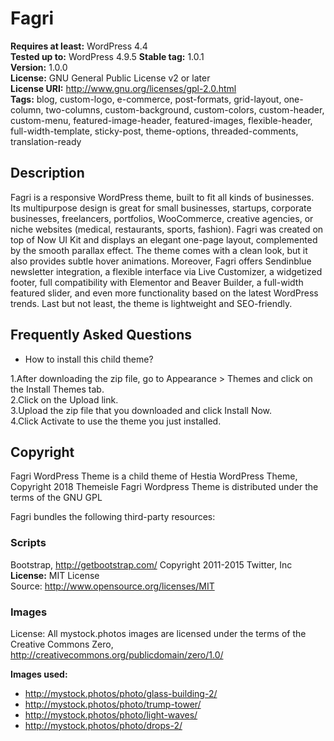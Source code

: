 # Fagri

**Requires at least:** WordPress 4.4  
**Tested up to:** WordPress 4.9.5
**Stable tag:** 1.0.1  
**Version:** 1.0.0  
**License:** GNU General Public License v2 or later  
**License URI:** http://www.gnu.org/licenses/gpl-2.0.html  
**Tags:** blog, custom-logo, e-commerce, post-formats, grid-layout, one-column, two-columns, custom-background, custom-colors, custom-header, custom-menu, featured-image-header, featured-images, flexible-header, full-width-template, sticky-post, theme-options, threaded-comments, translation-ready

## Description

Fagri is a responsive WordPress theme, built to fit all kinds of businesses. Its multipurpose design is great for small businesses, startups, corporate businesses, freelancers, portfolios, WooCommerce, creative agencies, or niche websites (medical, restaurants, sports, fashion). Fagri was created on top of Now UI Kit and displays an elegant one-page layout, complemented by the smooth parallax effect. The theme comes with a clean look, but it also provides subtle hover animations. Moreover, Fagri offers Sendinblue newsletter integration, a flexible interface via Live Customizer, a widgetized footer, full compatibility with Elementor and Beaver Builder, a full-width featured slider, and even more functionality based on the latest WordPress trends. Last but not least, the theme is lightweight and SEO-friendly.

## Frequently Asked Questions

* How to install this child theme?
 
1.After downloading the zip file, go to Appearance > Themes and click on the Install Themes tab.  
2.Click on the Upload link.  
3.Upload the zip file that you downloaded and click Install Now.  
4.Click Activate to use the theme you just installed.  

## Copyright

Fagri WordPress Theme is a child theme of Hestia WordPress Theme, Copyright 2018 Themeisle
Fagri Wordpress Theme is distributed under the terms of the GNU GPL

Fagri bundles the following third-party resources:

### Scripts
Bootstrap, http://getbootstrap.com/ Copyright 2011-2015 Twitter, Inc  
**License:** MIT License  
Source: http://www.opensource.org/licenses/MIT  

### Images

License: All mystock.photos images are licensed under the terms of the Creative Commons Zero, http://creativecommons.org/publicdomain/zero/1.0/  

**Images used:**
- http://mystock.photos/photo/glass-building-2/
- http://mystock.photos/photo/trump-tower/
- http://mystock.photos/photo/light-waves/
- http://mystock.photos/photo/drops-2/